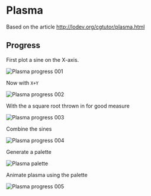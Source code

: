 # Plasma

Based on the article <http://lodev.org/cgtutor/plasma.html>

## Progress

First plot a sine on the X-axis.

![Plasma progress 001](http://assets.c7.se/skitch/plasma_progress_001-20150118-143315.png)

Now with `X+Y`

![Plasma progress 002](http://assets.c7.se/skitch/plasma_progress_002-20150118-143808.png)

With the a square root thrown in for good measure

![Plasma progress 003](http://assets.c7.se/skitch/plasma_progress_003-20150118-145540.png)

Combine the sines

![Plasma progress 004](http://assets.c7.se/skitch/plasma_progress_004-20150118-150354.png)

Generate a palette

![Plasma palette](http://assets.c7.se/viz/plasma-palette.png)

Animate plasma using the palette

![Plasma progress 005](http://assets.c7.se/viz/plasma-progress-005.gif)
